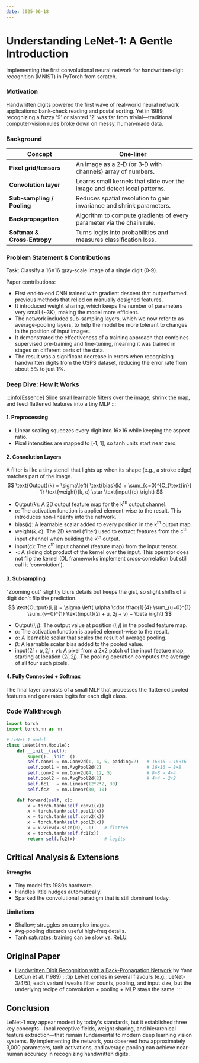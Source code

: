 ```yaml
---
date: 2025-06-18
---
```


# Understanding LeNet‑1: A Gentle Introduction
Implementing the first convolutional neural network for handwritten‑digit recognition (MNIST) in PyTorch from scratch.

### Motivation
Handwritten digits powered the first wave of real‑world neural network applications: bank‑check reading and postal sorting.
Yet in 1989, recognizing a fuzzy '9' or slanted '2' was far from trivial—traditional computer‑vision rules broke down on messy, human‑made data.

<!--truncate -->

### Background
| Concept                      | One‑liner                                                                 |
|------------------------------|---------------------------------------------------------------------------|
| **Pixel grid/tensors**       | An image as a 2‑D (or 3‑D with channels) array of numbers.                |
| **Convolution layer**        | Learns small kernels that slide over the image and detect local patterns. |
| **Sub‑sampling / Pooling**   | Reduces spatial resolution to gain invariance and shrink parameters.      |
| **Backpropagation**          | Algorithm to compute gradients of every parameter via the chain rule.     |
| **Softmax & Cross‑Entropy**  | Turns logits into probabilities and measures classification loss.         |

### Problem Statement & Contributions
Task: Classify a 16×16 gray‑scale image of a single digit (0‑9).

Paper contributions:
- First end‑to‑end CNN trained with gradient descent that outperformed previous methods that relied on manually designed features.
- It introduced weight sharing, which keeps the number of parameters very small (~3K), making the model more efficient.
- The network included sub-sampling layers, which we now refer to as average-pooling layers, to help the model be more tolerant to changes in the position of input images.
- It demonstrated the effectiveness of a training approach that combines supervised pre-training and fine-tuning, meaning it was trained in stages on different parts of the data.
- The result was a significant decrease in errors when recognizing handwritten digits from the USPS dataset, reducing the error rate from about 5% to just 1%.

### Deep Dive: How It Works
:::info[Essence]
Slide small learnable filters over the image, shrink the map, and feed flattened features into a tiny MLP
:::

#### 1. Preprocessing
- Linear scaling squeezes every digit into 16×16 while keeping the aspect ratio.
- Pixel intensities are mapped to [‑1, 1], so tanh units start near zero.

#### 2. Convolution Layers
A filter is like a tiny stencil that lights up when its shape (e.g., a stroke edge) matches part of the image.
$$
\text{Output}(k) = \sigma\left( \text{bias}(k) + \sum_{c=0}^{C_{\text{in}} - 1} \text{weight}(k, c) \star \text{input}(c) \right)
$$
- $\text{Output}(k)$: A 2D output feature map for the k<sup>th</sup> output channel.
- $\sigma$: The activation function is applied element-wise to the result. This introduces non-linearity into the network.
- $\text{bias}(k)$: A learnable scalar added to every position in the k<sup>th</sup> output map.
- $\text{weight}(k, c)$: The 2D kernel (filter) used to extract features from the c<sup>th</sup> input channel when building the k<sup>th</sup> output.
- $\text{input}(c)$: The c<sup>th</sup> input channel (feature map) from the input tensor.
- $\star$: A sliding dot product of the kernel over the input. This operator does not flip the kernel (DL frameworks
implement cross‑correlation but still call it 'convolution').

#### 3. Subsampling
"Zooming out" slightly blurs details but keeps the gist, so slight shifts of a digit don't flip the prediction.
$$
\text{Output}(i, j) = \sigma \left( \alpha \cdot \frac{1}{4} \sum_{u=0}^{1} \sum_{v=0}^{1} \text{input}(2i + u, 2j + v) + \beta \right)
$$
- $\text{Output}(i, j)$: The output value at position $(i, j)$ in the pooled feature map.
- $\sigma$: The activation function is applied element-wise to the result.
- $\alpha$: A learnable scalar that scales the result of average pooling.
- $\beta$: A learnable scalar bias added to the pooled value.
- $\text{input}(2i + u, 2j + v)$: A pixel from a 2x2 patch of the input feature map, starting at location $(2i, 2j)$.
  The pooling operation computes the average of all four such pixels.

#### 4. Fully Connected + Softmax
The final layer consists of a small MLP that processes the flattened pooled features and generates logits for each digit class.

### Code Walkthrough
```python
import torch
import torch.nn as nn

# LeNet‑1 model
class LeNet1(nn.Module):
    def __init__(self):
        super().__init__()
        self.conv1 = nn.Conv2d(1, 4, 5, padding=2)   # 16×16 → 16×16
        self.pool1 = nn.AvgPool2d(2)                 # 16×16 → 8×8
        self.conv2 = nn.Conv2d(4, 12, 5)             # 8×8 → 4×4
        self.pool2 = nn.AvgPool2d(2)                 # 4×4 → 2×2
        self.fc1   = nn.Linear(12*2*2, 30)
        self.fc2   = nn.Linear(30, 10)

    def forward(self, x):
        x = torch.tanh(self.conv1(x))
        x = torch.tanh(self.pool1(x))
        x = torch.tanh(self.conv2(x))
        x = torch.tanh(self.pool2(x))
        x = x.view(x.size(0), -1)    # flatten
        x = torch.tanh(self.fc1(x))
        return self.fc2(x)           # logits
```

## Critical Analysis & Extensions
#### Strengths
- Tiny model fits 1980s hardware.
- Handles little nudges automatically.
- Sparked the convolutional paradigm that is still dominant today.

#### Limitations
- Shallow; struggles on complex images.
- Avg‑pooling discards useful high‑freq details.
- Tanh saturates; training can be slow vs. ReLU.

## Original Paper
- [Handwritten Digit Recognition with a Back-Propagation Network](https://proceedings.neurips.cc/paper/1989/file/53c3bce66e43be4f209556518c2fcb54-Paper.pdf) by Yann LeCun et al. (1989)
:::tip
LeNet comes in several flavours (e.g., LeNet-3/4/5); each variant tweaks filter counts, pooling, and input size, but the underlying recipe of convolution + pooling + MLP stays the same.
:::
## Conclusion
LeNet-1 may appear modest by today's standards, but it established three key concepts—local receptive fields, weight
sharing, and hierarchical feature extraction—that remain fundamental to modern deep learning vision systems. By
implementing the network, you observed how approximately 3,000 parameters, tanh activations, and average pooling can
achieve near-human accuracy in recognizing handwritten digits.
